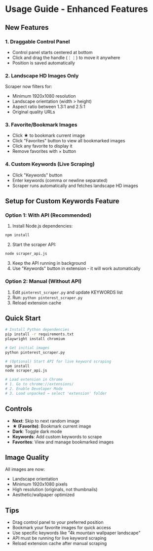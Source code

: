 # Usage Guide - Enhanced Features

## New Features

### 1. Draggable Control Panel
- Control panel starts centered at bottom
- Click and drag the handle (⋮⋮) to move it anywhere
- Position is saved automatically

### 2. Landscape HD Images Only
Scraper now filters for:
- Minimum 1920x1080 resolution
- Landscape orientation (width > height)
- Aspect ratio between 1.3:1 and 2.5:1
- Original quality URLs

### 3. Favorite/Bookmark Images
- Click ★ to bookmark current image
- Click "Favorites" button to view all bookmarked images
- Click any favorite to display it
- Remove favorites with × button

### 4. Custom Keywords (Live Scraping)
- Click "Keywords" button
- Enter keywords (comma or newline separated)
- Scraper runs automatically and fetches landscape HD images

## Setup for Custom Keywords Feature

### Option 1: With API (Recommended)

1. Install Node.js dependencies:
```bash
npm install
```

2. Start the scraper API:
```bash
node scraper_api.js
```

3. Keep the API running in background
4. Use "Keywords" button in extension - it will work automatically

### Option 2: Manual (Without API)

1. Edit `pinterest_scraper.py` and update KEYWORDS list
2. Run: `python pinterest_scraper.py`
3. Reload extension cache

## Quick Start

```bash
# Install Python dependencies
pip install -r requirements.txt
playwright install chromium

# Get initial images
python pinterest_scraper.py

# (Optional) Start API for live keyword scraping
npm install
node scraper_api.js

# Load extension in Chrome
# 1. Go to chrome://extensions/
# 2. Enable Developer Mode
# 3. Load unpacked → select 'extension' folder
```

## Controls

- **Next**: Skip to next random image
- **★ (Favorite)**: Bookmark current image
- **Dark**: Toggle dark mode
- **Keywords**: Add custom keywords to scrape
- **Favorites**: View and manage bookmarked images

## Image Quality

All images are now:
- Landscape orientation
- Minimum 1920x1080 pixels
- High resolution (originals, not thumbnails)
- Aesthetic/wallpaper optimized

## Tips

- Drag control panel to your preferred position
- Bookmark your favorite images for quick access
- Use specific keywords like "4k mountain wallpaper landscape"
- API must be running for live keyword scraping
- Reload extension cache after manual scraping
